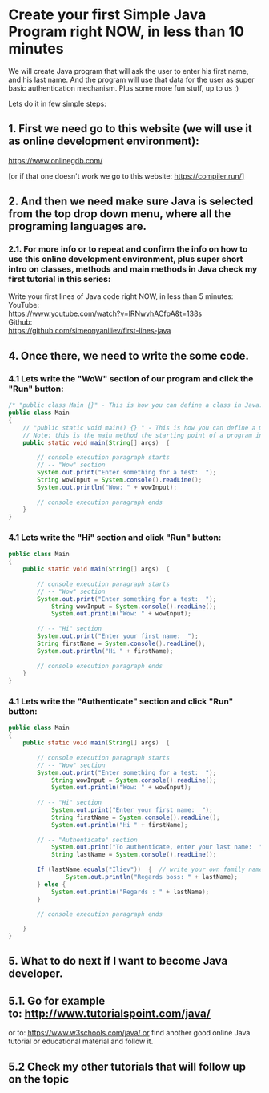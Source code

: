 # Create your first Simple Java Program right NOW, in less than 10 minutes

We will create Java program that will ask the user to enter his first name, and his last name. 
And the program will use that data for the user as super basic authentication mechanism. Plus some more fun stuff, up to us :)

Lets do it in few simple steps:
## 1. First we need go to this website (we will use it as online development environment):
https://www.onlinegdb.com/

[or if that one doesn't work we go to this website: https://compiler.run/]

## 2. And then we need make sure Java is selected from the top drop down menu, where all the programing languages are.

### 2.1. For more info or to repeat and confirm the info on how to use this online development environment, plus super short intro on classes, methods and main methods in Java check my first tutorial in this series:
Write your first lines of Java code right NOW, in less than 5 minutes:  
YouTube:  
https://www.youtube.com/watch?v=lRNwvhACfpA&t=138s  
Github:  
https://github.com/simeonyaniliev/first-lines-java  

## 4. Once there, we need to write the some code.

### 4.1 Lets write the "WoW" section of our program and click the "Run" button:  

```java
/* "public class Main {}" - This is how you can define a class in Java:*/
public class Main
{
	// "public static void main() {} " - This is how you can define a method in Java:
	// Note: this is the main method the starting point of a program in Java
	public static void main(String[] args)  {
	
		// console execution paragraph starts
		// -- "Wow" section
		System.out.print("Enter something for a test:  ");
	  	String wowInput = System.console().readLine();
	  	System.out.println("Wow: " + wowInput);
	
		// console execution paragraph ends
	}
}
```

### 4.1 Lets write the "Hi" section and click "Run" button:  


```java
public class Main
{
	public static void main(String[] args)  {
	
		// console execution paragraph starts
		// -- "Wow" section
		System.out.print("Enter something for a test:  ");
    		String wowInput = System.console().readLine();
    		System.out.println("Wow: " + wowInput);
	
		// -- "Hi" section
		System.out.print("Enter your first name:  ");
		String firstName = System.console().readLine();
		System.out.println("Hi " + firstName);
     
		// console execution paragraph ends
	}
}
```

### 4.1 Lets write the "Authenticate" section and click "Run" button:


```java
public class Main
{
	public static void main(String[] args)  {
	
		// console execution paragraph starts
		// -- "Wow" section
		System.out.print("Enter something for a test:  ");
    		String wowInput = System.console().readLine();
    		System.out.println("Wow: " + wowInput);
		
		// -- "Hi" section
    		System.out.print("Enter your first name:  ");
    		String firstName = System.console().readLine();
    		System.out.println("Hi " + firstName);
	
		// -- "Authenticate" section
    		System.out.print("To authenticate, enter your last name:  ");
    		String lastName = System.console().readLine();
	
		If (lastName.equals("Iliev"))  {  // write your own family name here
	       		System.out.println("Regards boss: " + lastName);
		} else {
			System.out.println("Regards : " + lastName);
		}
	
		// console execution paragraph ends

	}
}
```

## 5. What to do next if I want to become Java developer.
## 5.1. Go for example to: http://www.tutorialspoint.com/java/
or to: https://www.w3schools.com/java/ or find another good online Java tutorial or educational material and follow it.
## 5.2 Check my other tutorials that will follow up on the topic

